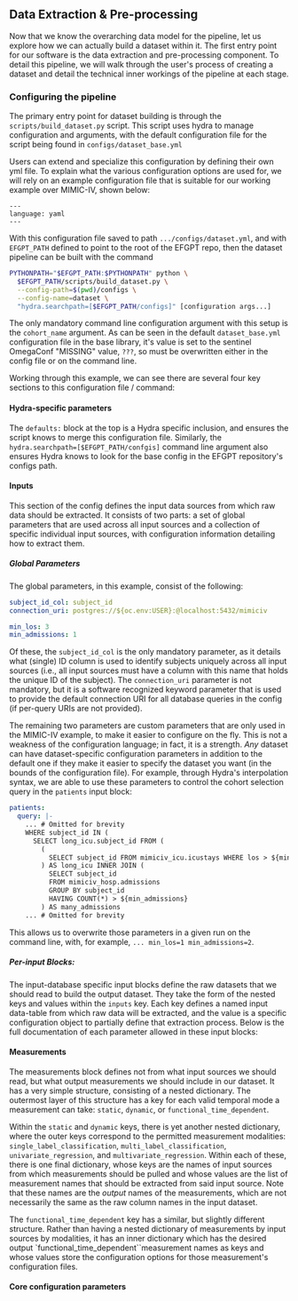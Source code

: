 ## Data Extraction & Pre-processing

Now that we know the overarching data model for the pipeline, let us explore how we can actually build a
dataset within it. The first entry point for our software is the data extraction and pre-processing component.
To detail this pipeline, we will walk through the user's process of creating a dataset and detail the
technical inner workings of the pipeline at each stage.

### Configuring the pipeline

The primary entry point for dataset building is through the `scripts/build_dataset.py` script. This script
uses hydra to manage configuration and arguments, with the default configuration file for the script being
found in `configs/dataset_base.yml`

Users can extend and specialize this configuration by defining their own yml file. To explain what the various
configuration options are used for, we will rely on an example configuration file that is suitable for our
working example over MIMIC-IV, shown below:

```{literalinclude} dataset_config.yml
---
language: yaml
---
```

With this configuration file saved to path `.../configs/dataset.yml`, and with `EFGPT_PATH` defined to point
to the root of the EFGPT repo, then the dataset pipeline can be built with the command

```bash
PYTHONPATH="$EFGPT_PATH:$PYTHONPATH" python \
  $EFGPT_PATH/scripts/build_dataset.py \
  --config-path=$(pwd)/configs \
  --config-name=dataset \
  "hydra.searchpath=[$EFGPT_PATH/configs]" [configuration args...]
```

The only mandatory command line configuration argument with this setup is the `cohort_name` argument. As can
be seen in the default `dataset_base.yml` configuration file in the base library, it's value is set to the
sentinel OmegaConf "MISSING" value, `???`, so must be overwritten either in the config file or on the command
line.

Working through this example, we can see there are several four key sections to this configuration file /
command:

#### Hydra-specific parameters

The `defaults:` block at the top is a Hydra specific inclusion, and ensures the script knows to merge this
configuration file. Similarly, the `hydra.searchpath=[$EFGPT_PATH/confgis]` command line argument also ensures
Hydra knows to look for the base config in the EFGPT repository's configs path.

#### Inputs

This section of the config defines the input data sources from which raw data should be extracted. It consists
of two parts: a set of global parameters that are used across all input sources and a collection of specific
individual input sources, with configuration information detailing how to extract them.

##### Global Parameters

The global parameters, in this example, consist of the following:

```yaml
subject_id_col: subject_id
connection_uri: postgres://${oc.env:USER}:@localhost:5432/mimiciv

min_los: 3
min_admissions: 1
```

Of these, the `subject_id_col` is the only mandatory parameter, as it details what (single) ID column is
used to identify subjects uniquely across all input sources (i.e., all input sources must have a column with
this name that holds the unique ID of the subject). The `connection_uri` parameter is not mandatory, but it is
a software recognized keyword parameter that is used to provide the default connection URI for all database
queries in the config (if per-query URIs are not provided).

The remaining two parameters are custom parameters that are only used in the MIMIC-IV example, to make it
easier to configure on the fly. This is not a weakness of the configuration language; in fact, it is a
strength. _Any_ dataset can have dataset-specific configuration parameters in addition to the default one if
they make it easier to specify the dataset you want (in the bounds of the configuration file). For example,
through Hydra's interpolation syntax, we are able to use these parameters to control the cohort selection
query in the `patients` input block:

```yaml
patients:
  query: |-
    ... # Omitted for brevity
    WHERE subject_id IN (
      SELECT long_icu.subject_id FROM (
        (
          SELECT subject_id FROM mimiciv_icu.icustays WHERE los > ${min_los}
        ) AS long_icu INNER JOIN (
          SELECT subject_id
          FROM mimiciv_hosp.admissions
          GROUP BY subject_id
          HAVING COUNT(*) > ${min_admissions}
        ) AS many_admissions
    ... # Omitted for brevity
```

This allows us to overwrite those parameters in a given run on the command line, with, for example, `... min_los=1 min_admissions=2`.

##### Per-input Blocks:

The input-database specific input blocks define the raw datasets that we should read to build the output
dataset. They take the form of the nested keys and values within the `inputs` key. Each key defines a named
input data-table from which raw data will be extracted, and the value is a specific configuration object to
partially define that extraction process. Below is the full documentation of each parameter allowed in these
input blocks:

#### Measurements

The measurements block defines not from what input sources we should read, but what output measurements we
should include in our dataset. It has a very simple structure, consisting of a nested dictionary. The
outermost layer of this structure has a key for each valid temporal mode a measurement can take: `static`,
`dynamic`, or `functional_time_dependent`.

Within the `static` and `dynamic` keys, there is yet another nested dictionary, where the outer keys
correspond to the permitted measurement modalities: `single_label_classification`,
`multi_label_classification`, `univariate_regression`, and `multivariate_regression`. Within each of these,
there is one final dictionary, whose keys are the names of input sources from which measurements should be
pulled and whose values are the list of measurement names that should be extracted from said input source.
Note that these names are the _output_ names of the measurements, which are not necessarily the same as the
raw column names in the input dataset.

The `functional_time_dependent` key has a similar, but slightly different structure. Rather than having a
nested dictionary of measurements by input sources by modalities, it has an inner dictionary which has the
desired output \`functional_time_dependent\`\`measurement names as keys and whose values store the configuration
options for those measurement's configuration files.

#### Core configuration parameters
